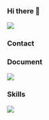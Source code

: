 ### Hi there 👋
<img src="https://capsule-render.vercel.app/api?type=Venom&color=auto&height=300&section=header&text=JiHoon&%20render&fontSize=90" />

### Contact


### Document
<a href="https://www.notion.so/FrontEnd-Developer-e06ae84f8ae94b83bee9e457dc557466" target="_blank"><img src="https://img.shields.io/badge/test-ffffff?style=plastic&logo=42&logoColor=ffffff"/></a>

### Skills
<img src="https://img.shields.io/badge/logo-javascript-blue?logo=javascript&logoColor=white"/>
